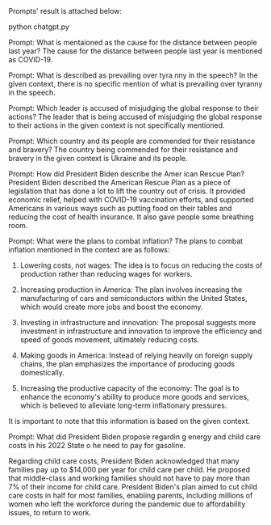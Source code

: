 <h>
Prompts' result is attached below:
</h>

python chatgpt.py

Prompt: What is mentaioned as the cause for the distance between people last year?
The cause for the distance between people last year is mentioned as COVID-19.


Prompt: What is described as prevailing over tyra
nny in the speech?
In the given context, there is no specific mention of what is prevailing over tyranny in the speech.


Prompt: Which leader is accused of misjudging the
 global response to their actions?
The leader that is being accused of misjudging the global response to their actions in the given context is not specifically mentioned.


Prompt: Which country and its people are commended for their resistance and bravery?
The country being commended for their resistance and bravery in the given context is Ukraine and its people.


Prompt: How did President Biden describe the Amer
ican Rescue Plan?
President Biden described the American Rescue Plan as a piece of legislation that has done a lot to lift the country out of crisis. It provided economic relief, helped with COVID-19 vaccination efforts, and supported Americans in various ways such as putting food on their tables and reducing the cost of health insurance. It also gave people some breathing room.


Prompt: What were the plans to combat inflation?
The plans to combat inflation mentioned in the context are as follows:

1. Lowering costs, not wages: The idea is to focus on reducing the costs of production rather than reducing wages for workers.

2. Increasing production in America: The plan involves increasing the manufacturing of cars and semiconductors within the United States, which would create more jobs and boost the economy.        

3. Investing in infrastructure and innovation: The proposal suggests more investment in infrastructure and innovation to improve the efficiency and speed of goods movement, ultimately reducing costs.

4. Making goods in America: Instead of relying heavily on foreign supply chains, the plan emphasizes the importance of producing goods domestically.

5. Increasing the productive capacity of the economy: The goal is to enhance the economy's ability to produce more goods and services, which is believed to alleviate long-term inflationary pressures.

It is important to note that this information is based on the given context.


Prompt: What did President Biden propose regardin
g energy and child care costs in his 2022 State o
he need to pay for gasoline.

Regarding child care costs, President Biden acknowledged that many families pay up to $14,000 per year for child care per child. He proposed that middle-class and working families should not have to pay more than 7% of their income for child care. President Biden's plan aimed to cut child care costs in half for most families, enabling parents, including millions of women who left the workforce during the pandemic due to affordability issues, to return to work.
